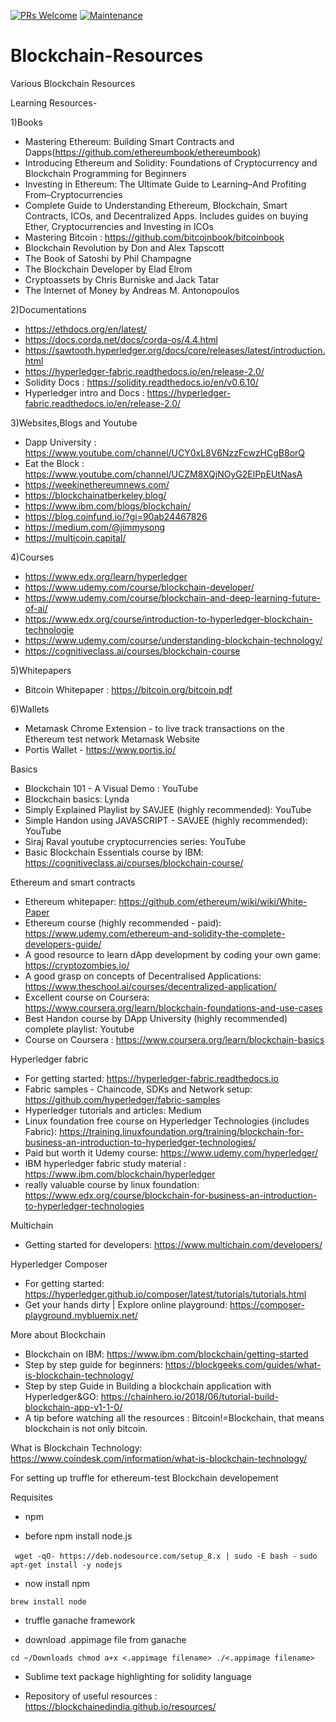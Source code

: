 [![PRs Welcome](https://img.shields.io/badge/PRs-welcome-brightgreen.svg?style=flat-square)](http://makeapullrequest.com)
[![Maintenance](https://img.shields.io/maintenance/yes/2020?style=flat-square)]()

# Blockchain-Resources
Various Blockchain Resources


Learning Resources-

1)Books

- Mastering Ethereum: Building Smart Contracts and Dapps(https://github.com/ethereumbook/ethereumbook)
- Introducing Ethereum and Solidity: Foundations of Cryptocurrency and Blockchain Programming for Beginners
- Investing in Ethereum: The Ultimate Guide to Learning–And Profiting From–Cryptocurrencies
- Complete Guide to Understanding Ethereum, Blockchain, Smart Contracts, ICOs, and Decentralized Apps. Includes guides on buying Ether, Cryptocurrencies and Investing in ICOs
- Mastering Bitcoin : https://github.com/bitcoinbook/bitcoinbook
- Blockchain Revolution by Don and Alex Tapscott
- The Book of Satoshi by Phil Champagne
- The Blockchain Developer by Elad Elrom
- Cryptoassets by Chris Burniske and Jack Tatar
- The Internet of Money by Andreas M. Antonopoulos

2)Documentations

 - https://ethdocs.org/en/latest/
 - https://docs.corda.net/docs/corda-os/4.4.html
 - https://sawtooth.hyperledger.org/docs/core/releases/latest/introduction.html
 - https://hyperledger-fabric.readthedocs.io/en/release-2.0/
 - Solidity Docs : https://solidity.readthedocs.io/en/v0.6.10/
 - Hyperledger intro and Docs : https://hyperledger-fabric.readthedocs.io/en/release-2.0/

3)Websites,Blogs and Youtube
- Dapp University : https://www.youtube.com/channel/UCY0xL8V6NzzFcwzHCgB8orQ
- Eat the Block : https://www.youtube.com/channel/UCZM8XQjNOyG2ElPpEUtNasA
- https://weekinethereumnews.com/
- https://blockchainatberkeley.blog/
- https://www.ibm.com/blogs/blockchain/
- https://blog.coinfund.io/?gi=90ab24467826
- https://medium.com/@jimmysong
- https://multicoin.capital/

4)Courses
- https://www.edx.org/learn/hyperledger
- https://www.udemy.com/course/blockchain-developer/
- https://www.udemy.com/course/blockchain-and-deep-learning-future-of-ai/
- https://www.edx.org/course/introduction-to-hyperledger-blockchain-technologie
- https://www.udemy.com/course/understanding-blockchain-technology/
- https://cognitiveclass.ai/courses/blockchain-course


5)Whitepapers
- Bitcoin Whitepaper : https://bitcoin.org/bitcoin.pdf


6)Wallets
- Metamask Chrome Extension - to live track transactions on the Ethereum test network Metamask Website
- Portis Wallet - https://www.portis.io/

Basics
- Blockchain 101 - A Visual Demo : YouTube
- Blockchain basics: Lynda
- Simply Explained Playlist by SAVJEE (highly recommended): YouTube
- Simple Handon using JAVASCRIPT - SAVJEE (highly recommended): YouTube
- Siraj Raval youtube cryptocurrencies series: YouTube
- Basic Blockchain Essentials course by IBM: https://cognitiveclass.ai/courses/blockchain-course/

Ethereum and smart contracts
- Ethereum whitepaper: https://github.com/ethereum/wiki/wiki/White-Paper
- Ethereum course (highly recommended - paid): https://www.udemy.com/ethereum-and-solidity-the-complete-developers-guide/
- A good resource to learn dApp development by coding your own game: https://cryptozombies.io/
- A good grasp on concepts of Decentralised Applications: https://www.theschool.ai/courses/decentralized-application/
- Excellent course on Coursera: https://www.coursera.org/learn/blockchain-foundations-and-use-cases
- Best Handon course by DApp University (highly recommended) complete playlist: Youtube
- Course on Coursera : https://www.coursera.org/learn/blockchain-basics

Hyperledger fabric
- For getting started: https://hyperledger-fabric.readthedocs.io
- Fabric samples - Chaincode, SDKs and Network setup: https://github.com/hyperledger/fabric-samples
- Hyperledger tutorials and articles: Medium
- Linux foundation free course on Hyperledger Technologies (includes Fabric): https://training.linuxfoundation.org/training/blockchain-for-business-an-introduction-to-hyperledger-technologies/
- Paid but worth it Udemy course: https://www.udemy.com/hyperledger/
- IBM hyperledger fabric study material : https://www.ibm.com/blockchain/hyperledger
- really valuable course by linux foundation: https://www.edx.org/course/blockchain-for-business-an-introduction-to-hyperledger-technologies

Multichain
- Getting started for developers: https://www.multichain.com/developers/

Hyperledger Composer

- For getting started: https://hyperledger.github.io/composer/latest/tutorials/tutorials.html
- Get your hands dirty | Explore online playground: https://composer-playground.mybluemix.net/

More about Blockchain

- Blockchain on IBM: https://www.ibm.com/blockchain/getting-started
- Step by step guide for beginners: https://blockgeeks.com/guides/what-is-blockchain-technology/
- Step by step Guide in Building a blockchain application with Hyperledger&GO: https://chainhero.io/2018/06/tutorial-build-blockchain-app-v1-1-0/
- A tip before watching all the resources : Bitcoin!=Blockchain, that means blockchain is not only bitcoin.

What is Blockchain Technology: https://www.coindesk.com/information/what-is-blockchain-technology/


For setting up truffle for ethereum-test Blockchain developement

Requisites

- npm

- before npm install node.js

` wget -qO- https://deb.nodesource.com/setup_8.x | sudo -E bash -`
 `sudo apt-get install -y nodejs`

- now install npm

 `brew install node`

- truffle ganache framework

- download .appimage file from ganache

 `cd ~/Downloads
 chmod a+x <.appimage filename>
 ./<.appimage filename>`

- Sublime text package highlighting for solidity language

- Repository of useful resources : https://blockchainedindia.github.io/resources/
